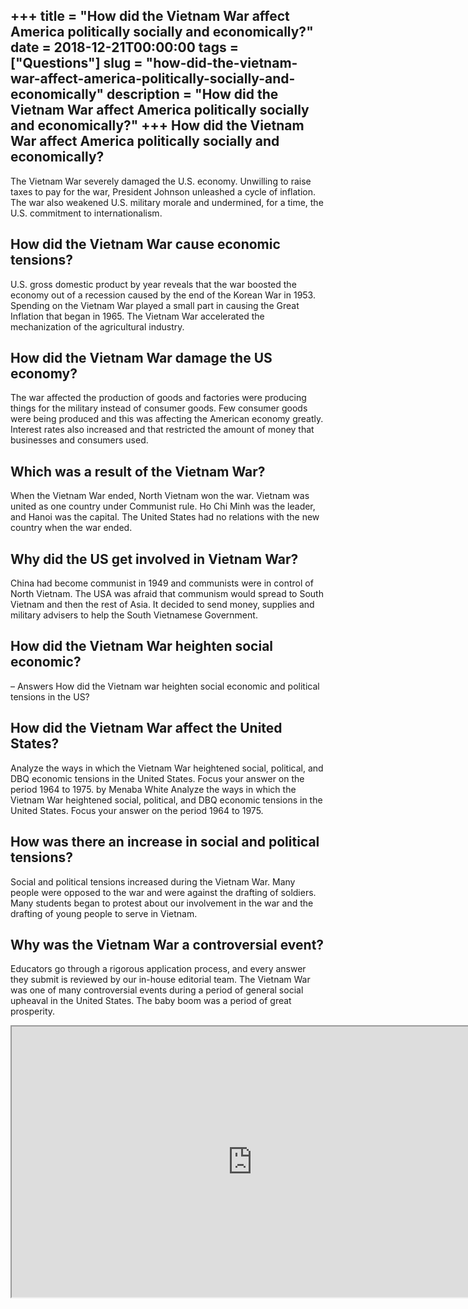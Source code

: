+++
title = "How did the Vietnam War affect America politically socially and economically?"
date = 2018-12-21T00:00:00
tags = ["Questions"]
slug = "how-did-the-vietnam-war-affect-america-politically-socially-and-economically"
description = "How did the Vietnam War affect America politically socially and economically?"
+++
How did the Vietnam War affect America politically socially and economically?
-----------------------------------------------------------------------------

The Vietnam War severely damaged the U.S. economy. Unwilling to raise taxes to pay for the war, President Johnson unleashed a cycle of inflation. The war also weakened U.S. military morale and undermined, for a time, the U.S. commitment to internationalism.

How did the Vietnam War cause economic tensions?
------------------------------------------------

U.S. gross domestic product by year reveals that the war boosted the economy out of a recession caused by the end of the Korean War in 1953. Spending on the Vietnam War played a small part in causing the Great Inflation that began in 1965. The Vietnam War accelerated the mechanization of the agricultural industry.

How did the Vietnam War damage the US economy?
----------------------------------------------

The war affected the production of goods and factories were producing things for the military instead of consumer goods. Few consumer goods were being produced and this was affecting the American economy greatly. Interest rates also increased and that restricted the amount of money that businesses and consumers used.

Which was a result of the Vietnam War?
--------------------------------------

When the Vietnam War ended, North Vietnam won the war. Vietnam was united as one country under Communist rule. Ho Chi Minh was the leader, and Hanoi was the capital. The United States had no relations with the new country when the war ended.

Why did the US get involved in Vietnam War?
-------------------------------------------

China had become communist in 1949 and communists were in control of North Vietnam. The USA was afraid that communism would spread to South Vietnam and then the rest of Asia. It decided to send money, supplies and military advisers to help the South Vietnamese Government.

How did the Vietnam War heighten social economic?
-------------------------------------------------

– Answers How did the Vietnam war heighten social economic and political tensions in the US?

How did the Vietnam War affect the United States?
-------------------------------------------------

Analyze the ways in which the Vietnam War heightened social, political, and DBQ economic tensions in the United States. Focus your answer on the period 1964 to 1975. by Menaba White Analyze the ways in which the Vietnam War heightened social, political, and DBQ economic tensions in the United States. Focus your answer on the period 1964 to 1975.

How was there an increase in social and political tensions?
-----------------------------------------------------------

Social and political tensions increased during the Vietnam War. Many people were opposed to the war and were against the drafting of soldiers. Many students began to protest about our involvement in the war and the drafting of young people to serve in Vietnam.

Why was the Vietnam War a controversial event?
----------------------------------------------

Educators go through a rigorous application process, and every answer they submit is reviewed by our in-house editorial team. The Vietnam War was one of many controversial events during a period of general social upheaval in the United States. The baby boom was a period of great prosperity.

<iframe allow="accelerometer; autoplay; clipboard-write; encrypted-media; gyroscope; picture-in-picture" allowfullscreen="" class="__youtube_prefs__  epyt-is-override  no-lazyload" data-no-lazy="1" data-origheight="433" data-origwidth="770" data-skipgform_ajax_framebjll="" height="433" id="_ytid_29788" loading="lazy" src="https://www.youtube.com/embed/EunyfX-Zjo4?enablejsapi=1&autoplay=0&cc_load_policy=0&cc_lang_pref=&iv_load_policy=1&loop=0&modestbranding=0&rel=1&fs=1&playsinline=0&autohide=2&theme=dark&color=red&controls=1&" title="YouTube player" width="770"></iframe>